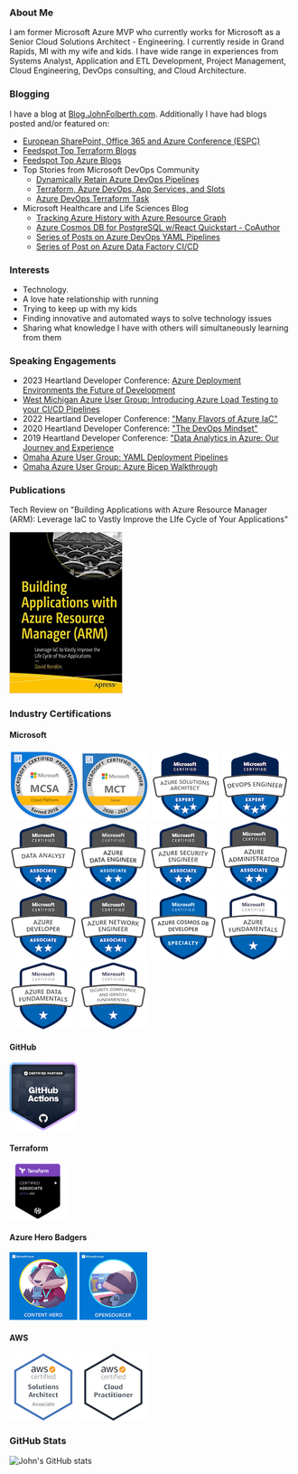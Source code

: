### About Me
I am former Microsoft Azure MVP who currently works for Microsoft as a Senior Cloud Solutions Architect - Engineering. I currently reside in Grand Rapids, MI with my wife and kids. I have wide range in experiences from Systems Analyst, Application and ETL Development, Project Management, Cloud Engineering, DevOps consulting, and Cloud Architecture.

### Blogging
I have a blog at [Blog.JohnFolberth.com](https://blog.johnfolberth.com). Additionally I have had blogs posted and/or featured on:
* [European SharePoint, Office 365 and Azure Conference (ESPC)](https://www.sharepointeurope.com/azure-devops-terraform-task/)
* [Feedspot Top Terraform Blogs](https://blog.feedspot.com/terraform_blogs/)
* [Feedspot Top Azure Blogs](https://rss.feedspot.com/microsoft_azure_rss_feeds/)
* Top Stories from Microsoft DevOps Community
  * [Dynamically Retain Azure DevOps Pipelines](https://devblogs.microsoft.com/devops/top-stories-from-the-microsoft-devops-community-2022-01-04/)
  * [Terraform, Azure DevOps, App Services, and Slots](https://devblogs.microsoft.com/devops/top-stories-from-the-microsoft-devops-community-2021-11-12/)
  * [Azure DevOps Terraform Task](https://devblogs.microsoft.com/devops/top-stories-from-the-microsoft-devops-community-2021-09-10/)
* Microsoft Healthcare and Life Sciences Blog
  * [Tracking Azure History with Azure Resource Graph](https://techcommunity.microsoft.com/t5/healthcare-and-life-sciences/tracking-azure-history-with-azure-resource-graph/ba-p/3611914)
  * [Azure Cosmos DB for PostgreSQL w/React Quickstart - CoAuthor](https://techcommunity.microsoft.com/t5/azure-developer-community-blog/azure-cosmos-db-for-postgresql-w-react-quickstart/ba-p/3666430)
  * [Series of Posts on Azure DevOps YAML Pipelines](https://techcommunity.microsoft.com/t5/healthcare-and-life-sciences/bg-p/HealthcareAndLifeSciencesBlog/label-name/YAML%20Pipeline%20Series)
  * [Series of Post on Azure Data Factory CI/CD](https://techcommunity.microsoft.com/t5/healthcare-and-life-sciences/bg-p/HealthcareAndLifeSciencesBlog/label-name/Azure%20Data%20Factory)

### Interests
* Technology.
* A love hate relationship with running
* Trying to keep up with my kids
* Finding innovative and automated ways to solve technology issues
* Sharing what knowledge I have with others will simultaneously learning from them

### Speaking Engagements
* 2023 Heartland Developer Conference: [Azure Deployment Environments the Future of Development](https://github.com/JFolberth/ToDo_AzureDeploymentEnvironment)
* [West Michigan Azure User Group: Introducing Azure Load Testing to your CI/CD Pipelines](https://youtu.be/KB95CbkgoMk?feature=shared)
* 2022 Heartland Developer Conference: ["Many Flavors of Azure IaC"](https://github.com/JFolberth/Azure_IaC_Flavors)
* 2020 Heartland Developer Conference: ["The DevOps Mindset"](https://blog.johnfolberth.com/hdc-2020-breakout-session-the-devops-mindset/)
* 2019 Heartland Developer Conference: ["Data Analytics in Azure: Our Journey and Experience](https://2019aimhdc.sched.com/event/RZFx/data-analytics-in-azure-our-journey-and-experience)
* [Omaha Azure User Group: YAML Deployment Pipelines](https://blog.johnfolberth.com/yaml-deployment-pipelines/)
* [Omaha Azure User Group: Azure Bicep Walkthrough](https://blog.johnfolberth.com/omaha-azure-user-group-azure-bicep-walkthrough/)

### Publications
Tech Review on "Building Applications with Azure Resource Manager (ARM): Leverage IaC to Vastly Improve the LIfe Cycle of Your Applications"

<img src="Images/IaCBook.jpg" width="200" alt="Building Applications with Azure Resource Manager (ARM): Leverage IaC to Vastly Improve the Life Cycle of Your Applications">


### Industry Certifications
#### Microsoft
[<img src="Images/mcsa-cloud-platform-certified-2018.png" alt="MCSA Cloud Platform Badge">](https://www.youracclaim.com/badges/cea4a639-55af-49dc-a2e6-2fa982f852e5)
[<img src="Images/microsoft-certified-trainer-2020-2021.png" alt="Microsoft Certified Trainer Badge">](https://www.youracclaim.com/badges/b6a03256-a243-4026-9638-af9dfc225e40)
[<img src="Images/microsoft-certified-azure-solutions-architect-expert.png" alt="Azure Solutions Architect Badge">](https://www.youracclaim.com/badges/968f2756-9798-42f6-a02e-339942bc5186)
[<img src="Images/microsoft-certified-devops-engineer-expert.png" alt="DevOps Expert Certification Badge" >](https://www.youracclaim.com/badges/6ee4973b-51d9-4d47-a973-84d5e8dcb1a2)
[<img src="Images/microsoft-certified-data-analyst-associate.png" alt="Microsoft Data Analyst Certification Badge" >](https://www.youracclaim.com/badges/85aef0a9-83be-444d-98e7-2f0a2f95d658)
[<img src="Images/microsoft-certified-azure-data-engineer-associate.png" alt="Azure Data Engineer Associate Certification Badge" width="120" height="120">](https://www.credly.com/badges/0748656f-e67b-46fd-a7be-84f6924812a6/public_url)
[<img src="Images/microsoft-certified-azure-security-engineer-associate_120x120.png" alt="Azure Security Engineer Associate Certification Badge">](https://www.youracclaim.com/badges/d7f9a7df-4114-45cc-b00c-05ab5f466ed2/public_url)
[<img src="Images/microsoft-certified-azure-administrator-associate.png" alt="Azure Administrator Associate Certification Badge">](https://www.youracclaim.com/badges/7a2add06-8328-4b8a-8625-772243c82aec)
[<img src="Images/microsoft-certified-azure-developer-associate.png" alt="Azure Developer Associate Certification Badge">](https://www.youracclaim.com/badges/bc8b844b-a819-435d-8a6d-6f5200d662a9/public_url)
[<img src="Images/microsoft-certified-azure-network-engineer-associate.png" alt="Azure Network Engineer Associate Certification Badge">](https://www.credly.com/badges/29ebd856-857d-41bd-80fe-ac04ed473597/public_url)
<img src="Images/cosmos_specialty.png" alt="Azure CosmosDB Specialty Badge">
[<img src="Images/microsoft-certified-azure-fundamentals.png" alt="Azure Fundamentals Certification Badge">](https://www.youracclaim.com/badges/324c1ed0-4157-4229-9917-06f9552fed1e)
[<img src="Images/microsoft-certified-azure-data-fundamentals.png" alt="Azure Data Fundamentals Certification Badge">](https://www.youracclaim.com/badges/47f35651-ba7a-4202-895a-40ec943600ab)
[<img src="Images/microsoft-certified-security-compliance-and-identity-fundamentals.png" alt="Azure Security, Compliance and Identity Fundamentals Certification Badge">](https://www.credly.com/badges/ef66486b-00cc-4df0-90d1-540d95058ab0/public_url)

#### GitHub
[<img src="Images/github-actions.png" alt="GitHub Actions" width="120" height="120">](https://www.credly.com/badges/888a5ae4-ead7-4f2a-af92-c46aa6e2cfc1/public_url)

#### Terraform
[<img src="Images/hashicorp-certified-terraform-associate.png" alt="Terraform Associate Certification Badge" width="100" height="100">](https://www.credly.com/badges/dde5c34f-91d3-4f5a-bfb4-b72dd16a2bda/public_url)

#### Azure Hero Badgers
[<img src="Images/azure_hero_content_hero.png" alt="Azure Hero Badge for Content Hero">](https://enjinx.io/eth/asset/6880000000000514)
[<img src="Images/azure_hero_opensourcer.png" alt="Azure Hero Badge for Open Sourcer Hero">](https://enjinx.io/eth/asset/688000000000091c)

#### AWS
[<img src="Images/aws-certified-solutions-architect-associate.png" alt="Amazon Web Services Solutions Architect Associate Certification Badge">](https://www.youracclaim.com/badges/143806b6-4c26-4cf8-ba05-e1c049287dce)
[<img src="Images/aws-certified-cloud-practitioner.png" alt="Amazon Web Services Solutions Cloud Practitioner Certification Badge">](https://www.youracclaim.com/badges/d1970aa6-5ef2-46f0-aa73-3af0a13b3914)

### GitHub Stats
![John's GitHub stats](https://github-readme-stats.vercel.app/api?username=jfolberth&show_icons=true)




